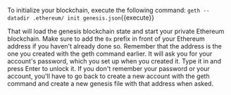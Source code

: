  To initialize your blockchain, execute the following command:
`geth --datadir .ethereum/ init genesis.json`{{execute}}

That will load the genesis blockchain state and start your private Ethereum blockchain. Make sure to add the `0x` prefix in front of your Ethereum address if you haven't already done so. Remember that the address is the one you created with the geth command earlier. It will ask you for your account's password, which you set up when you created it. Type it in and press Enter to unlock it. If you don't remember your password or your account, you'll have to go back to create a new account with the geth command and create a new genesis file with that address when asked.